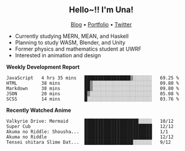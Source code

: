 <h2 align="center">
  Hello~!! I'm Una!
</h2>

<p align="center">
  <a href="https://anarchy.website/">Blog</a> &bull;
  <a href="https://una-ada.github.io/">Portfolio</a> &bull;
  <a href="https://twitter.com/unaxiii">Twitter</a>
</p>

- Currently studying MERN, MEAN, and Haskell
- Planning to study WASM, Blender, and Unity
- Former physics and mathematics student at UWRF
- Interested in animation and design

**Weekly Development Report**

<!--START_SECTION:waka-->
```text
JavaScript   4 hrs 35 mins   █████████████████▒░░░░░░░   69.25 % 
HTML         38 mins         ██▒░░░░░░░░░░░░░░░░░░░░░░   09.80 % 
Markdown     38 mins         ██▒░░░░░░░░░░░░░░░░░░░░░░   09.80 % 
JSON         20 mins         █▒░░░░░░░░░░░░░░░░░░░░░░░   05.08 % 
SCSS         14 mins         █░░░░░░░░░░░░░░░░░░░░░░░░   03.76 % 
```
<!--END_SECTION:waka-->

**Recently Watched Anime**

<!-- RECENT-ANIME:START -->

    Valkyrie Drive: Mermaid      ████████████████████░░░░░   10/12
    Super Cub                    █████████████████████████   12/12
    Akuma no Riddle: Shousha...  █████████████████████████   1/1
    Akuma no Riddle              █████████████████████████   12/12
    Tensei shitara Slime Dat...  ██████████████████░░░░░░░   9/12
<!-- RECENT-ANIME:END -->

